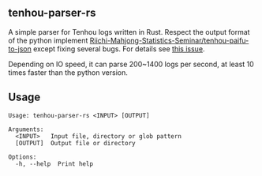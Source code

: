 ## tenhou-parser-rs

A simple parser for Tenhou logs written in Rust. Respect the output format of the python implement [Riichi-Mahjong-Statistics-Seminar/tenhou-paifu-to-json](https://github.com/Riichi-Mahjong-Statistics-Seminar/tenhou-paifu-to-json/tree/main) except fixing several bugs. For details see [this issue](https://github.com/Riichi-Mahjong-Statistics-Seminar/tenhou-paifu-to-json/issues/6).

Depending on IO speed, it can parse 200~1400 logs per second, at least 10 times faster than the python version.

## Usage

```
Usage: tenhou-parser-rs <INPUT> [OUTPUT]

Arguments:
  <INPUT>   Input file, directory or glob pattern
  [OUTPUT]  Output file or directory

Options:
  -h, --help  Print help
```


